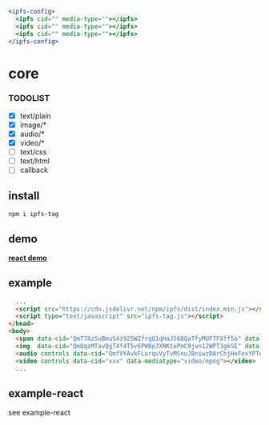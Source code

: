 

```jsx
<ipfs-config>
  <ipfs cid="" media-type=""></ipfs>
  <ipfs cid="" media-type=""></ipfs>
  <ipfs cid="" media-type=""></ipfs>
</ipfs-config>
```





# core

### TODOLIST
- [x] text/plain
- [x] image/*
- [x] audio/*
- [x] video/*
- [ ] text/css
- [ ] text/html
- [ ] callback

## install
`npm i ipfs-tag`

## demo
[**react demo**](https://nc163.github.io/ipfs-tag/react/)

## example
```html
  ...
  <script src="https://cdn.jsdelivr.net/npm/ipfs/dist/index.min.js"></script>
  <script type="text/javascript" src="ipfs-tag.js"></script>
</head>
<body>
  <span data-cid="QmT78zSuBmuS4z925WZfrqQ1qHaJ56DQaTfyMUF7F8ff5o" data-mediatype="text/plain" ></span>
  <img  data-cid="QmQqzMTavQgT4f4T5v6PWBp7XNKtoPmC9jvn12WPT3gkSE" data-mediatype="image/png" />
  <audio controls data-cid="QmfVYAvkFLorquVyTvMSnuJBniwzDArChjHoFexYPTodk2" data-mediatype="audio/mp3"></audio>
  <video controls data-cid="xxx" data-mediatype="video/mpeg"></video>
  ...
```

## example-react
see example-react
